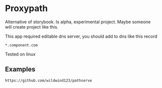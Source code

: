 # Proxypath

Alternative of storybook. Is alpha, experimental project. Maybe someone will create project like this.

This app required editable dns server, you should add to dns like this record 

```
*.component.com
```

Tested on linux

## Examples

```
https://github.com/wildwind123/pathserve
```